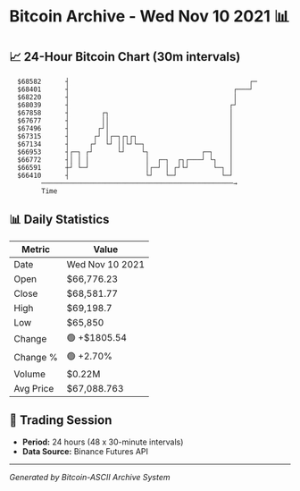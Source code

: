 # Bitcoin Archive - Wed Nov 10 2021 📊

## 📈 24-Hour Bitcoin Chart (30m intervals)

```
  $68582      ┤                                             ┌─ 
  $68401      ┤                                         ┌───┘  
  $68220      ┤                                         │      
  $68039      ┤                                        ┌┘      
  $67858      ┤        ┌┐                              │       
  $67677      ┤        ││                              │       
  $67496      ┤       ┌┘│                              │       
  $67315      ┤      ┌┘ │┌─┐┌┐┌┐                       │       
  $67134      ┤     ┌┘  └┘ ││└┘└─┐                     │       
  $66953      ┤┌─┐ ┌┘      └┘    └┐             ┌─┐    │       
  $66772      ┤│ │ │              │  ┌─┐  ┌┐┌───┘ └┐   │       
  $66591      ┼┘ └─┘              │┌─┘ │ ┌┘└┘      └─┐ │       
  $66410      ┤                   └┘   └─┘           └─┘       
        ────────────────────────────────────────────────→
        Time
```

## 📊 Daily Statistics

| Metric | Value |
|--------|-------|
| Date | Wed Nov 10 2021 |
| Open | $66,776.23 |
| Close | $68,581.77 |
| High | $69,198.7 |
| Low | $65,850 |
| Change | 🟢 +$1805.54 |
| Change % | 🟢 +2.70% |
| Volume | $0.22M |
| Avg Price | $67,088.763 |

## 📅 Trading Session

- **Period:** 24 hours (48 x 30-minute intervals)
- **Data Source:** Binance Futures API

---
*Generated by Bitcoin-ASCII Archive System*
